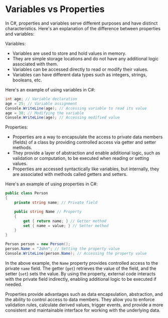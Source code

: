 # Variables vs Properties

In C#, properties and variables serve different purposes and have distinct characteristics. Here's an explanation of the difference between properties and variables:

Variables:

* Variables are used to store and hold values in memory.
* They are simple storage locations and do not have any additional logic associated with them.
* Variables can be accessed directly to read or modify their values.
* Variables can have different data types such as integers, strings, booleans, etc.

Here's an example of using variables in C#:

```csharp
int age; // Variable declaration
age = 25; // Variable assignment
Console.WriteLine(age); // Accessing variable to read its value
age = 30; // Modifying the variable
Console.WriteLine(age); // Accessing modified value
```

Properties:

* Properties are a way to encapsulate the access to private data members (fields) of a class by providing controlled access via getter and setter methods.
* They provide a layer of abstraction and enable additional logic, such as validation or computation, to be executed when reading or setting values.
* Properties are accessed syntactically like variables, but internally, they are associated with methods called getters and setters.

Here's an example of using properties in C#:

```csharp
public class Person
{
    private string name; // Private field

    public string Name // Property
    {
        get { return name; } // Getter method
        set { name = value; } // Setter method
    }
}

Person person = new Person();
person.Name = "John"; // Setting the property value
Console.WriteLine(person.Name); // Accessing the property value
```

In the above example, the `Name` property provides controlled access to the private `name` field. The getter (`get`) retrieves the value of the field, and the setter (`set`) sets the value. By using the property, external code interacts with the private field indirectly, enabling additional logic to be executed if needed.

Properties provide advantages such as data encapsulation, abstraction, and the ability to control access to data members. They allow you to enforce validation rules, calculate derived values, trigger events, and provide a more consistent and maintainable interface for working with the underlying data.
